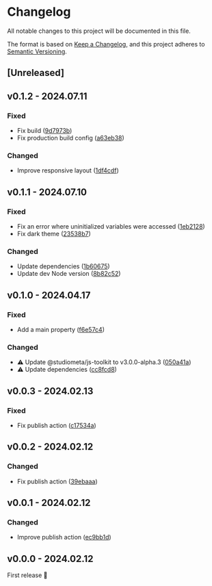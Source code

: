 # Changelog

All notable changes to this project will be documented in this file.

The format is based on [Keep a Changelog](https://keepachangelog.com/en/1.0.0/), and this project adheres to [Semantic Versioning](https://semver.org/spec/v2.0.0.html).

## [Unreleased]

## v0.1.2 - 2024.07.11

### Fixed

- Fix build ([9d7973b](https://github.com/studiometa/playground/commits/9d7973b))
- Fix production build config ([a63eb38](https://github.com/studiometa/playground/commits/a63eb38))

### Changed

- Improve responsive layout ([1df4cdf](https://github.com/studiometa/playground/commits/1df4cdf))

## v0.1.1 - 2024.07.10

### Fixed

- Fix an error where uninitialized variables were accessed ([1eb2128](https://github.com/studiometa/playground/commits/1eb2128))
- Fix dark theme ([23538b7](https://github.com/studiometa/playground/commits/23538b7))

### Changed

- Update dependencies ([1b60675](https://github.com/studiometa/playground/commits/1b60675))
- Update dev Node version ([8b82c52](https://github.com/studiometa/playground/commits/8b82c52))

## v0.1.0 - 2024.04.17

### Fixed

- Add a main property ([f6e57c4](https://github.com/studiometa/playground/commit/f6e57c4))

### Changed

- ⚠️ Update @studiometa/js-toolkit to v3.0.0-alpha.3 ([050a41a](https://github.com/studiometa/playground/commit/050a41a))
- ⚠️ Update dependencies ([cc8fcd8](https://github.com/studiometa/playground/commit/cc8fcd8))

## v0.0.3 - 2024.02.13

### Fixed

- Fix publish action ([c17534a](https://github.com/studiometa/playground/commit/c17534a))

## v0.0.2 - 2024.02.12

### Changed

- Fix publish action ([39ebaaa](https://github.com/studiometa/playground/commit/39ebaaa))

## v0.0.1 - 2024.02.12

### Changed

- Improve publish action ([ec9bb1d](https://github.com/studiometa/playground/commit/ec9bb1d))

## v0.0.0 - 2024.02.12

First release 🎉
